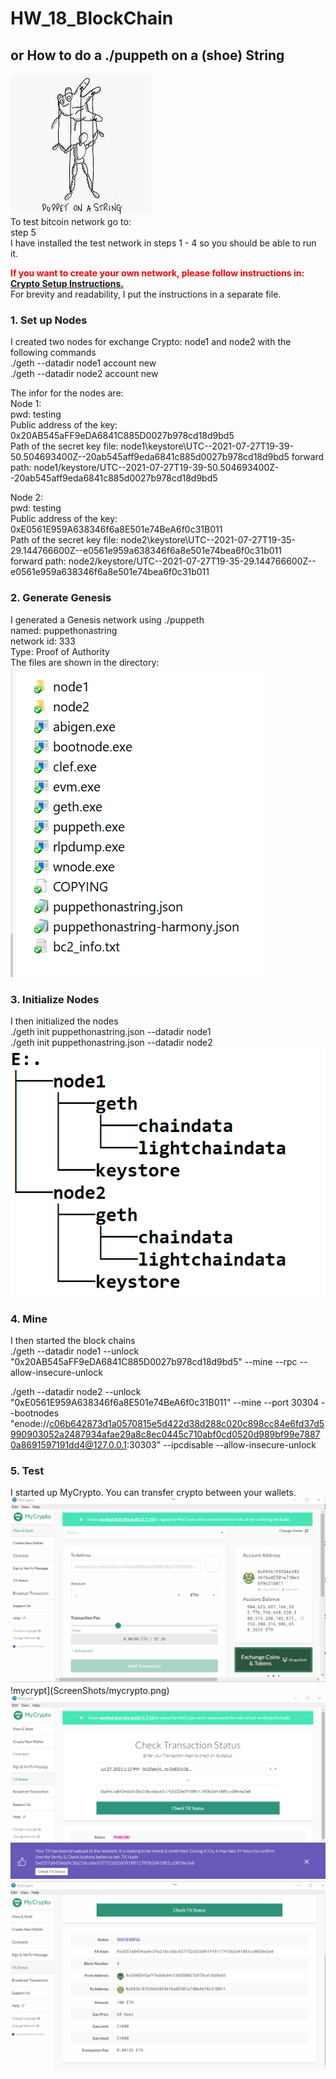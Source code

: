# HW_18_BlockChain
## or How to do a ./puppeth on a (shoe) String
 ![Puppet](ScreenShots/puppet.jfif)<br>
To test bitcoin network go to:<br>
step 5 <br>
I have installed the test network in steps 1 - 4 so you should be able to run it.

<span style="color:red">**If you want to create your own network, please follow instructions in: [Crypto Setup Instructions.](POA-Blockchain-guide.md)<br>**</span> For brevity and readability, I put the instructions in a separate file.


### 1. Set up Nodes<br>
I created two nodes for exchange Crypto: node1 and node2 with the following commands<br>
./geth --datadir node1 account new<br>
./geth --datadir node2 account new<br>

The infor for the nodes are:<br>
Node 1:<br>
	pwd: testing<br>
	Public address of the key:   0x20AB545aFF9eDA6841C885D0027b978cd18d9bd5<br>
	Path of the secret key file: node1\keystore\UTC--2021-07-27T19-39-50.504693400Z--20ab545aff9eda6841c885d0027b978cd18d9bd5
	forward path: node1/keystore/UTC--2021-07-27T19-39-50.504693400Z--20ab545aff9eda6841c885d0027b978cd18d9bd5<br>

Node 2:<br>
	pwd: testing<br>
	Public address of the key:   0xE0561E959A638346f6a8E501e74BeA6f0c31B011<br>
	Path of the secret key file: node2\keystore\UTC--2021-07-27T19-35-29.144766600Z--e0561e959a638346f6a8e501e74bea6f0c31b011<br>
	forward path: node2/keystore/UTC--2021-07-27T19-35-29.144766600Z--e0561e959a638346f6a8e501e74bea6f0c31b011<br>

### 2. Generate Genesis<br>
I generated a Genesis network using ./puppeth <br>
named: puppethonastring<br>
network id: 333<br>
Type: Proof of Authority<br>
The files are shown in the directory:<br>
 ![Screenshot](ScreenShots/Screenshot-2021-07-27-225027.png)


### 3. Initialize Nodes
I then initialized the nodes<br>
./geth init puppethonastring.json --datadir node1<br>
./geth init puppethonastring.json --datadir node2<br>
 ![Directory](ScreenShots/Directory_Shot.png)


### 4. Mine 
I then started the block chains<br>
./geth --datadir node1 --unlock "0x20AB545aFF9eDA6841C885D0027b978cd18d9bd5" --mine --rpc --allow-insecure-unlock<br>

./geth --datadir node2 --unlock "0xE0561E959A638346f6a8E501e74BeA6f0c31B011" --mine --port 30304 --bootnodes "enode://c06b642873d1a0570815e5d422d38d288c020c898cc84e6fd37d5990903052a2487934afae29a8c8ec0445c710abf0cd0520d989bf99e78870a8691597191dd4@127.0.0.1:30303" --ipcdisable --allow-insecure-unlock<br>

### 5. Test
I started up MyCrypto. You can transfer crypto between your wallets.
![node 2](ScreenShots/node_2_screenshot.png)<br>
!mycrypt](ScreenShots/mycrypto.png)<br>
![status](ScreenShots/mycryptotransactionstatus.png)<br>
![success](ScreenShots/successful_txstust.png)<br>
